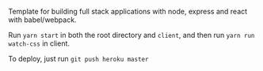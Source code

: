 Template for building full stack applications with node, express and react with babel/webpack.

Run
`yarn start` in both the root directory and `client`, and then run `yarn run watch-css` in client.

To deploy, just run
`git push heroku master`
